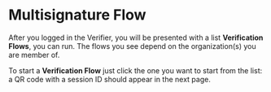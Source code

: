 # Multisignature Flow

After you logged in the Verifier, you will be presented with a list **Verification Flows**, you can run. The flows you see depend on the organization(s) you are member of. 

To start a **Verification Flow** just click the one you want to start from the list: a QR code with a session ID should appear in the next page.  